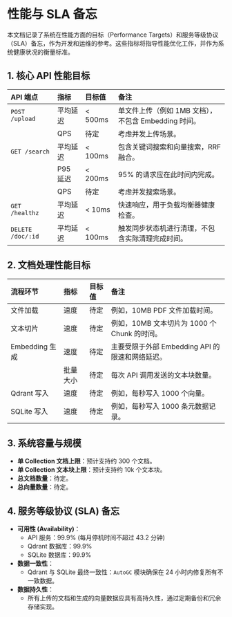 # 性能与 SLA 备忘

本文档记录了系统在性能方面的目标（Performance Targets）和服务等级协议（SLA）备忘，作为开发和运维的参考。这些指标将指导性能优化工作，并作为系统健康状况的衡量标准。

## 1. 核心 API 性能目标

| API 端点          | 指标     | 目标值  | 备注                                                 |
| :---------------- | :------- | :------ | :--------------------------------------------------- |
| `POST /upload`    | 平均延迟 | < 500ms | 单文件上传（例如 1MB 文档），不包含 Embedding 时间。 |
|                   | QPS      | 待定    | 考虑并发上传场景。                                   |
| `GET /search`     | 平均延迟 | < 100ms | 包含关键词搜索和向量搜索，RRF 融合。                 |
|                   | P95 延迟 | < 200ms | 95% 的请求应在此时间内完成。                         |
|                   | QPS      | 待定    | 考虑并发搜索场景。                                   |
| `GET /healthz`    | 平均延迟 | < 10ms  | 快速响应，用于负载均衡器健康检查。                   |
| `DELETE /doc/:id` | 平均延迟 | < 100ms | 触发同步状态机进行清理，不包含实际清理完成时间。     |

## 2. 文档处理性能目标

| 流程环节       | 指标     | 目标值 | 备注                                            |
| :------------- | :------- | :----- | :---------------------------------------------- |
| 文件加载       | 速度     | 待定   | 例如，10MB PDF 文件加载时间。                   |
| 文本切片       | 速度     | 待定   | 例如，10MB 文本切片为 1000 个 Chunk 的时间。    |
| Embedding 生成 | 速度     | 待定   | 主要受限于外部 Embedding API 的限速和网络延迟。 |
|                | 批量大小 | 待定   | 每次 API 调用发送的文本块数量。                 |
| Qdrant 写入    | 速度     | 待定   | 例如，每秒写入 1000 个向量。                    |
| SQLite 写入    | 速度     | 待定   | 例如，每秒写入 1000 条元数据记录。              |

## 3. 系统容量与规模

- **单 Collection 文档上限**：预计支持约 300 个文档。
- **单 Collection 文本块上限**：预计支持约 10k 个文本块。
- **总文档数量**：待定。
- **总向量数量**：待定。

## 4. 服务等级协议 (SLA) 备忘

- **可用性 (Availability)**：
  - API 服务：99.9% (每月停机时间不超过 43.2 分钟)
  - Qdrant 数据库：99.9%
  - SQLite 数据库：99.9%
- **数据一致性**：
  - Qdrant 与 SQLite 最终一致性：`AutoGC` 模块确保在 24 小时内修复所有不一致数据。
- **数据持久性**：
  - 所有上传的文档和生成的向量数据应具有高持久性，通过定期备份和冗余存储实现。
